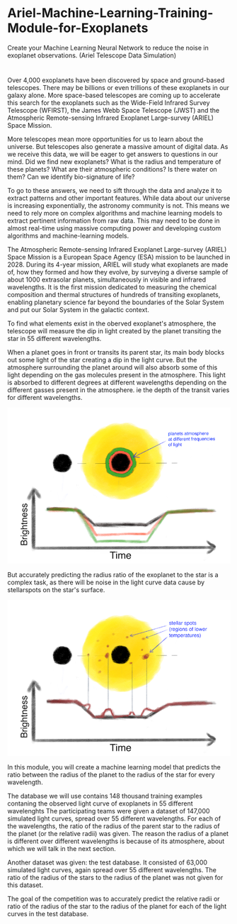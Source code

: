 # Ariel-Machine-Learning-Training-Module-for-Exoplanets
Create your Machine Learning Neural Network to reduce the noise in exoplanet observations. (Ariel Telescope Data Simulation)
#  

Over 4,000 exoplanets have been discovered by space and ground-based telescopes. There may be billions or even trillions of these exoplanets in our galaxy alone. More space-based telescopes are coming up to accelerate this search for the exoplanets such as the Wide-Field Infrared Survey Telescope (WFIRST), the James Webb Space Telescope (JWST) and the Atmospheric Remote-sensing Infrared Exoplanet Large-survey (ARIEL) Space Mission.

More telescopes mean more opportunities for us to learn about the universe. But telescopes also generate a massive amount of digital data. As we receive this data, we will be eager to get answers to questions in our mind. Did we find new exoplanets? What is the radius and temperature of these planets? What are their atmospheric conditions? Is there water on them? Can we identify bio-signature of life?

To go to these answers, we need to sift through the data and analyze it to extract patterns and other important features. While data about our universe is increasing exponentially, the astronomy community is not. This means we need to rely more on complex algorithms and machine learning models to extract pertinent information from raw data. This may need to be done in almost real-time using massive computing power and developing custom algorithms and machine-learning models.

The Atmospheric Remote-sensing Infrared Exoplanet Large-survey (ARIEL) Space Mission is a European Space Agency (ESA) mission to be launched in 2028. During its 4-year mission, ARIEL will study what exoplanets are made of, how they formed and how they evolve, by surveying a diverse sample of about 1000 extrasolar planets, simultaneously in visible and infrared wavelengths. It is the first mission dedicated to measuring the chemical composition and thermal structures of hundreds of transiting exoplanets, enabling planetary science far beyond the boundaries of the Solar System and put our Solar System in the galactic context.

To find what elements exist in the oberved exoplanet's atmosphere, the telescope will measure the dip in light created by the planet transiting the star in 55 different wavelengths. 

When a planet goes in front or transits its parent star, its main body blocks out some light of the star creating a dip in the light curve. But the atmosphere surrounding the planet around will also absorb some of this light depending on the gas molecules present in the atmosphere. This light is absorbed to different degrees at different wavelengths depending on the different gasses present in the atmosphere. ie the depth of the transit varies for different wavelengths.

![Dip In light varies over different wavelengths](https://github.com/Artash-N/Ariel-Machine-Learning-Training-Module-for-Exoplanets/blob/master/wavelenghts%20lightcurve.png)

But accurately predicting the radius ratio of the exoplanet to the star is a complex task, as there will be noise in the light curve data cause by stellarspots on the star's surface. 

![Stellar Spots interfering with light curve measurment](https://github.com/Artash-N/Ariel-Machine-Learning-Training-Module-for-Exoplanets/blob/master/stellar%20spot%20interference.png)

In this module, you will create a machine learning model that predicts the ratio between the radius of the planet to the radius of the star for every wavelength.

The database we will use contains 148 thousand training examples contaning the observed light curve of exoplanets in 55 different wavelenghts
The participating teams were given a dataset of 147,000 simulated light curves, spread over 55 different wavelengths. For each of the wavelengths, the ratio of the radius of the parent star to the radius of the planet (or the relative radii) was given. The reason the radius of a planet is different over different wavelengths is because of its atmosphere, about which we will talk in the next section.

Another dataset was given: the test database. It consisted of 63,000 simulated light curves, again spread over 55 different wavelengths. The ratio of the radius of the stars to the radius of the planet was not given for this dataset.

The goal of the competition was to accurately predict the relative radii or ratio of the radius of the star to the radius of the planet for each of the light curves in the test database.


